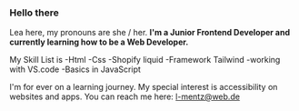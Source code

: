 ### Hello there 
Lea here, my pronouns are she / her.
**I'm a Junior Frontend Developer and currently learning how to be a Web Developer.**

My Skill List is
-Html
-Css
-Shopify liquid
-Framework Tailwind
-working with VS.code
-Basics in JavaScript 

I'm for ever on a learning journey. My special interest is accessibility on websites and apps. 
You can reach me here: l-mentz@web.de 
